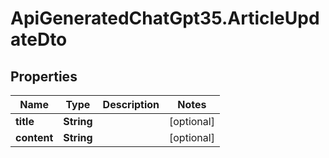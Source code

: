 # ApiGeneratedChatGpt35.ArticleUpdateDto

## Properties

Name | Type | Description | Notes
------------ | ------------- | ------------- | -------------
**title** | **String** |  | [optional] 
**content** | **String** |  | [optional] 



